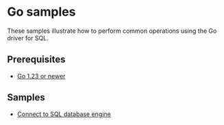 # Go samples

These samples illustrate how to perform common operations using the Go driver for SQL.

## Prerequisites

- [Go 1.23 or newer](https://go.dev/)

## Samples

- [Connect to SQL database engine](001-connect/readme.md)
